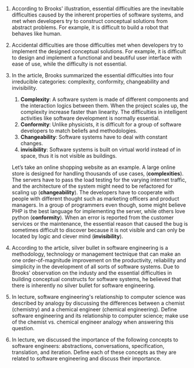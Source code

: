 1. According to Brooks' illustration, essential difficulties are the inevitable difficulties caused by the inherent properties of software systems, and met when developers try to construct conceptual solutions from abstract problems. For example, it is difficult to build a robot that behaves like human.

1. Accidental difficulties are those difficulties met when developers try to implement the designed conceptual solutions. For example, it is difficult to design and implement a functional and beautiful user interface with ease of use, while the difficulty is not essential.

1. In the article, Brooks summarized the essential difficulties into four irreducible categories: complexity, conformity, changeability and invisibility.
    1. **Complexity**: A software system is made of different components and the interaction logics between them. When the project scales up, the complexity increase faster than linearity. The difficulties in intelligent activities like software development is normally essential.
    1. **Conformity**: Unlike physicists, it is difficult for a group of software developers to match beliefs and methodologies. 
    1. **Changeability**: Software systems have to deal with constant changes. 
    1. **invisibility**: Software systems is built on virtual world instead of in space, thus it is not visible as buildings.
    
    Let’s take an online shopping website as an example. A large online store is designed for handling thousands of use cases, (**complexities**). The servers have to pass the load testing for the varying internet traffic, and the architecture of the system might need to be refactored for scaling up (**changeability**). The developers have to cooperate with people with different thought such as marketing officers and product managers. In a group of programmers even though, some might believe PHP is the best language for implementing the server, while others love python (**conformity**). When an error is reported from the customer services or the maintenance, the essential reason that caused the bug is sometimes difficult to discover because it is not visible and can only be located by logic and clever mind (**invisibility**).

1. According to the article, silver bullet in software engineering is a methodology, technology or management tectnique that can make an one order-of-magnitude improvement on the productivity, reliability and simplicity in the development of all sorts of software systems. Due to Brooks' observation on the industy and the essential difficulties in building conceptual constructs for software systems, he believed that there is inherently no silver bullet for software engineering.  

1. In lecture, software engineering's relationship to computer science was described by analogy by discussing the differences between a chemist (chemistry) and a chemical engineer (chemical engineering). Define software engineering and its relationship to computer science; make use of the chemist vs. chemical engineer analogy when answering this question.
1. In lecture, we discussed the importance of the following concepts to software engineers: abstractions, conversations, specification, translation, and iteration. Define each of these concepts as they are related to software engineering and discuss their importance.

